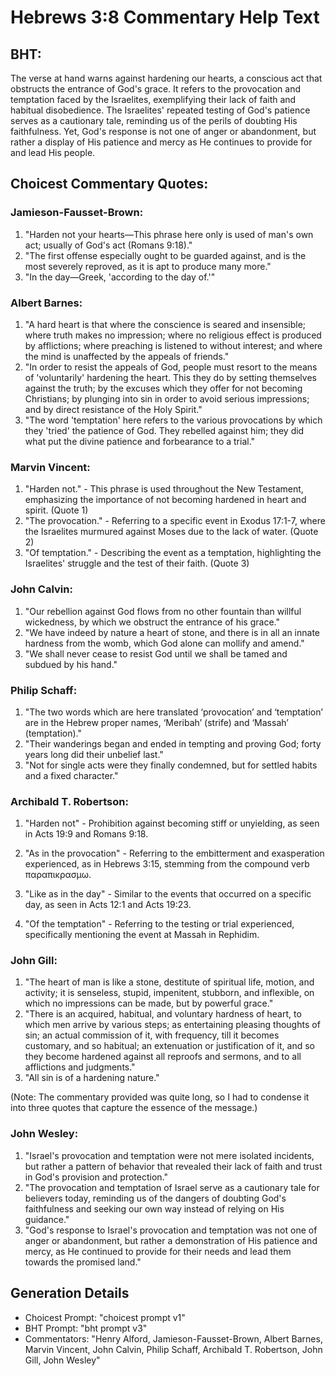 # Hebrews 3:8 Commentary Help Text

## BHT:
The verse at hand warns against hardening our hearts, a conscious act that obstructs the entrance of God's grace. It refers to the provocation and temptation faced by the Israelites, exemplifying their lack of faith and habitual disobedience. The Israelites' repeated testing of God's patience serves as a cautionary tale, reminding us of the perils of doubting His faithfulness. Yet, God's response is not one of anger or abandonment, but rather a display of His patience and mercy as He continues to provide for and lead His people.

## Choicest Commentary Quotes:
### Jamieson-Fausset-Brown:
1. "Harden not your hearts—This phrase here only is used of man's own act; usually of God's act (Romans 9:18)."
2. "The first offense especially ought to be guarded against, and is the most severely reproved, as it is apt to produce many more."
3. "In the day—Greek, 'according to the day of.'"

### Albert Barnes:
1. "A hard heart is that where the conscience is seared and insensible; where truth makes no impression; where no religious effect is produced by afflictions; where preaching is listened to without interest; and where the mind is unaffected by the appeals of friends."
2. "In order to resist the appeals of God, people must resort to the means of 'voluntarily' hardening the heart. This they do by setting themselves against the truth; by the excuses which they offer for not becoming Christians; by plunging into sin in order to avoid serious impressions; and by direct resistance of the Holy Spirit."
3. "The word 'temptation' here refers to the various provocations by which they 'tried' the patience of God. They rebelled against him; they did what put the divine patience and forbearance to a trial."

### Marvin Vincent:
1. "Harden not." - This phrase is used throughout the New Testament, emphasizing the importance of not becoming hardened in heart and spirit. (Quote 1)
2. "The provocation." - Referring to a specific event in Exodus 17:1-7, where the Israelites murmured against Moses due to the lack of water. (Quote 2)
3. "Of temptation." - Describing the event as a temptation, highlighting the Israelites' struggle and the test of their faith. (Quote 3)

### John Calvin:
1. "Our rebellion against God flows from no other fountain than willful wickedness, by which we obstruct the entrance of his grace."
2. "We have indeed by nature a heart of stone, and there is in all an innate hardness from the womb, which God alone can mollify and amend."
3. "We shall never cease to resist God until we shall be tamed and subdued by his hand."

### Philip Schaff:
1. "The two words which are here translated ‘provocation’ and ‘temptation’ are in the Hebrew proper names, ‘Meribah’ (strife) and ‘Massah’ (temptation)."
2. "Their wanderings began and ended in tempting and proving God; forty years long did their unbelief last."
3. "Not for single acts were they finally condemned, but for settled habits and a fixed character."

### Archibald T. Robertson:
1. "Harden not" - Prohibition against becoming stiff or unyielding, as seen in Acts 19:9 and Romans 9:18.

2. "As in the provocation" - Referring to the embitterment and exasperation experienced, as in Hebrews 3:15, stemming from the compound verb παραπικρασμω.

3. "Like as in the day" - Similar to the events that occurred on a specific day, as seen in Acts 12:1 and Acts 19:23.

4. "Of the temptation" - Referring to the testing or trial experienced, specifically mentioning the event at Massah in Rephidim.

### John Gill:
1. "The heart of man is like a stone, destitute of spiritual life, motion, and activity; it is senseless, stupid, impenitent, stubborn, and inflexible, on which no impressions can be made, but by powerful grace."
2. "There is an acquired, habitual, and voluntary hardness of heart, to which men arrive by various steps; as entertaining pleasing thoughts of sin; an actual commission of it, with frequency, till it becomes customary, and so habitual; an extenuation or justification of it, and so they become hardened against all reproofs and sermons, and to all afflictions and judgments."
3. "All sin is of a hardening nature."

(Note: The commentary provided was quite long, so I had to condense it into three quotes that capture the essence of the message.)

### John Wesley:
1. "Israel's provocation and temptation were not mere isolated incidents, but rather a pattern of behavior that revealed their lack of faith and trust in God's provision and protection."
2. "The provocation and temptation of Israel serve as a cautionary tale for believers today, reminding us of the dangers of doubting God's faithfulness and seeking our own way instead of relying on His guidance."
3. "God's response to Israel's provocation and temptation was not one of anger or abandonment, but rather a demonstration of His patience and mercy, as He continued to provide for their needs and lead them towards the promised land."


## Generation Details
- Choicest Prompt: "choicest prompt v1"
- BHT Prompt: "bht prompt v3"
- Commentators: "Henry Alford, Jamieson-Fausset-Brown, Albert Barnes, Marvin Vincent, John Calvin, Philip Schaff, Archibald T. Robertson, John Gill, John Wesley"
